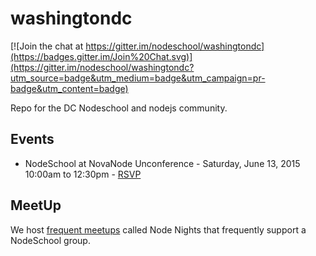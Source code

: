washingtondc
============

[![Join the chat at https://gitter.im/nodeschool/washingtondc](https://badges.gitter.im/Join%20Chat.svg)](https://gitter.im/nodeschool/washingtondc?utm_source=badge&utm_medium=badge&utm_campaign=pr-badge&utm_content=badge)

Repo for the DC Nodeschool and nodejs community.

## Events
* NodeSchool at NovaNode Unconference - Saturday, June 13, 2015 10:00am to 12:30pm - [RSVP](http://www.meetup.com/Nova-Node/events/222312195/)

## MeetUp

We host [frequent meetups](http://www.meetup.com/node-dc/) called Node Nights that frequently support a NodeSchool group.
